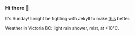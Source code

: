 ### Hi there :wave:

It's Sunday! I might be fighting with Jekyll to make [this](https://swissclubtoronto.ca) better.

Weather in Victoria BC: light rain shower, mist, at +10°C.
